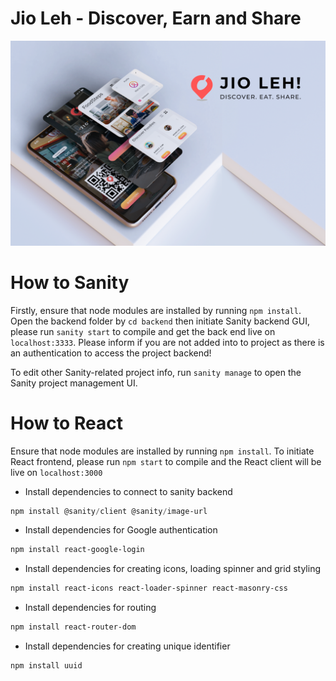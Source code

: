# Jio Leh - Discover, Earn and Share
![alt_text](https://github.com/Dev317/jioleh/blob/main/jioleh%20splash.png)

# How to Sanity
Firstly, ensure that node modules are installed by running `npm install`.
Open the backend folder by `cd backend` then initiate Sanity backend GUI, please run `sanity start` to compile and get the back end live on `localhost:3333`.
Please inform if you are not added into to project as there is an authentication to access the project backend!

To edit other Sanity-related project info, run `sanity manage` to open the Sanity project management UI.


# How to React
Ensure that node modules are installed by running `npm install`. To initiate React frontend, please run `npm start` to compile and the React client will be live on `localhost:3000`

- Install dependencies to connect to sanity backend

```powershell
npm install @sanity/client @sanity/image-url
```

- Install dependencies for Google authentication

```powershell
npm install react-google-login 
```

- Install dependencies for creating icons, loading spinner and grid styling

```powershell
npm install react-icons react-loader-spinner react-masonry-css
```

- Install dependencies for routing

```powershell
npm install react-router-dom
```

- Install dependencies for creating unique identifier

```powershell
npm install uuid
```
